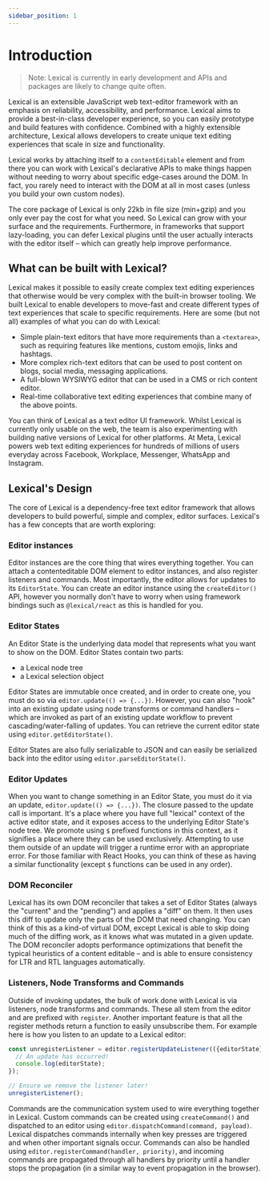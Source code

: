 ```yaml
---
sidebar_position: 1
---
```


# Introduction

> Note: Lexical is currently in early development and APIs and packages are likely to change quite often.

Lexical is an extensible JavaScript web text-editor framework with an emphasis on reliability, accessibility, and performance. Lexical aims to provide a best-in-class developer experience, so you can easily prototype and build features with confidence. Combined with a highly extensible architecture, Lexical allows developers to create unique text editing experiences that scale in size and functionality.

Lexical works by attaching itself to a `contentEditable` element and from there you can work with Lexical's declarative APIs to make
things happen without needing to worry about specific edge-cases around the DOM. In fact, you rarely need to interact with the DOM at all in
most cases (unless you build your own custom nodes).

The core package of Lexical is only 22kb in file size (min+gzip) and you only ever pay the cost for what you need. So Lexical can grow with
your surface and the requirements. Furthermore, in frameworks that support lazy-loading, you can defer Lexical plugins until the user actually interacts with the editor itself – which can greatly help improve performance.

## What can be built with Lexical?

Lexical makes it possible to easily create complex text editing experiences that otherwise would be very complex with the built-in browser tooling. We built Lexical to enable developers to move-fast and create different types of text experiences that scale to specific requirements. Here are some (but not all) examples of what you can do with Lexical:

- Simple plain-text editors that have more requirements than a `<textarea>`, such as requiring features like mentions, custom emojis, links and hashtags.
- More complex rich-text editors that can be used to post content on blogs, social media, messaging applications.
- A full-blown WYSIWYG editor that can be used in a CMS or rich content editor.
- Real-time collaborative text editing experiences that combine many of the above points.

You can think of Lexical as a text editor UI framework. Whilst Lexical is currently only usable on the web, the team is also experimenting
with building native versions of Lexical for other platforms. At Meta, Lexical powers web text editing experiences for hundreds of millions of users everyday across Facebook, Workplace, Messenger, WhatsApp and Instagram.

## Lexical's Design

The core of Lexical is a dependency-free text editor framework that allows developers to build powerful, simple and complex,
editor surfaces. Lexical's has a few concepts that are worth exploring:

### Editor instances

Editor instances are the core thing that wires everything together. You can attach a contenteditable DOM element to editor instances, and also
register listeners and commands. Most importantly, the editor allows for updates to its `EditorState`. You can create an editor instance
using the `createEditor()` API, however you normally don't have to worry when using framework bindings such as `@lexical/react` as this
is handled for you.

### Editor States

An Editor State is the underlying data model that represents what you want to show on the DOM. Editor States contain two parts:

- a Lexical node tree
- a Lexical selection object

Editor States are immutable once created, and in order to create one, you must do so via `editor.update(() => {...})`. However, you
can also "hook" into an existing update using node transforms or command handlers – which are invoked as part of an existing update
workflow to prevent cascading/water-falling of updates. You can retrieve the current editor state using `editor.getEditorState()`.

Editor States are also fully serializable to JSON and can easily be serialized back into the editor using `editor.parseEditorState()`.

### Editor Updates

When you want to change something in an Editor State, you must do it via an update, `editor.update(() => {...})`. The closure passed
to the update call is important. It's a place where you have full "lexical" context of the active editor state, and it exposes
access to the underlying Editor State's node tree. We promote using `$` prefixed functions in this context, as it signifies a place
where they can be used exclusively. Attempting to use them outside of an update will trigger a runtime error with an appropriate error.
For those familiar with React Hooks, you can think of these as having a similar functionality (except `$` functions can be used in any order).

### DOM Reconciler

Lexical has its own DOM reconciler that takes a set of Editor States (always the "current" and the "pending") and applies a "diff"
on them. It then uses this diff to update only the parts of the DOM that need changing. You can think of this as a kind-of virtual DOM,
except Lexical is able to skip doing much of the diffing work, as it knows what was mutated in a given update. The DOM reconciler
adopts performance optimizations that benefit the typical heuristics of a content editable – and is able to ensure consistency for
LTR and RTL languages automatically.

### Listeners, Node Transforms and Commands

Outside of invoking updates, the bulk of work done with Lexical is via listeners, node transforms and commands. These all stem from
the editor and are prefixed with `register`. Another important feature is that all the register methods return a function to easily unsubscribe them. For example here is how you listen to an update to a Lexical editor:

```js
const unregisterListener = editor.registerUpdateListener(({editorState}) => {
  // An update has occurred!
  console.log(editorState);
});

// Ensure we remove the listener later!
unregisterListener();
```

Commands are the communication system used to wire everything together in Lexical. Custom commands can be created using `createCommand()` and
dispatched to an editor using `editor.dispatchCommand(command, payload)`. Lexical dispatches commands internally when key presses are triggered
and when other important signals occur. Commands can also be handled using `editor.registerCommand(handler, priority)`, and incoming commands are
propagated through all handlers by priority until a handler stops the propagation (in a similar way to event propagation in the browser).
